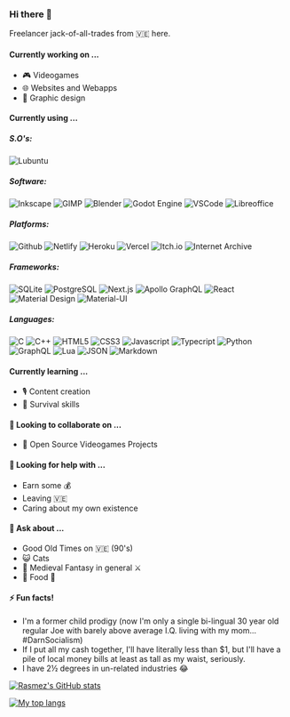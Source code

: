 ### Hi there 👋

Freelancer jack-of-all-trades from 🇻🇪 here.

#### Currently working on ...
- 🎮 Videogames
- 🌐 Websites and Webapps
- 🎨 Graphic design

#### Currently using ...

##### S.O's:

![Lubuntu](https://img.shields.io/badge/-Lubuntu-000?&logo=lubuntu)

##### Software:

![Inkscape](https://img.shields.io/badge/-Inkscape-000?&logo=inkscape)
![GIMP](https://img.shields.io/badge/-GIMP-000?&logo=gimp)
![Blender](https://img.shields.io/badge/-Blender-000?&logo=blender)
![Godot Engine](https://img.shields.io/badge/-Godot_Engine-000?&logo=godotengine)
![VSCode](https://img.shields.io/badge/-VisualStudioCode-000?&logo=visualstudiocode)
![Libreoffice](https://img.shields.io/badge/-Libreoffice-000?&logo=libreoffice)

##### Platforms:

![Github](https://img.shields.io/badge/-Github-000?&logo=github)
![Netlify](https://img.shields.io/badge/-Netlify-000?&logo=netlify)
![Heroku](https://img.shields.io/badge/-Heroku-000?&logo=heroku)
![Vercel](https://img.shields.io/badge/-Vercel-000?&logo=vercel)
![Itch.io](https://img.shields.io/badge/-Itch.io-000?&logo=itch.io)
![Internet Archive](https://img.shields.io/badge/-Internet_Archive-000?&logo=internetarchive)

##### Frameworks:

![SQLite](https://img.shields.io/badge/-SQLite-000?&logo=sqlite)
![PostgreSQL](https://img.shields.io/badge/-PostgreSQL-000?&logo=postgresql)
![Next.js](https://img.shields.io/badge/-Next.js-000?&logo=next.js)
![Apollo GraphQL](https://img.shields.io/badge/-Apollo_GraphQL-000?&logo=apollographql)
![React](https://img.shields.io/badge/-React-000?&logo=React)
![Material Design](https://img.shields.io/badge/-Material_Design-000?&logo=materialdesign)
![Material-UI](https://img.shields.io/badge/-Material_UI-000?&logo=materialui)


##### Languages:

![C](https://img.shields.io/badge/-C-000?&logo=c)
![C++](https://img.shields.io/badge/-C++-000?&logo=c%2B%2B)
![HTML5](https://img.shields.io/badge/-HTML5-000?&logo=html5)
![CSS3](https://img.shields.io/badge/-CSS3-000?&logo=css3)
![Javascript](https://img.shields.io/badge/-JavaScript-000?&logo=javascript)
![Typecript](https://img.shields.io/badge/-TypeScript-000?&logo=typescript)
![Python](https://img.shields.io/badge/-Python-000?&logo=python)
![GraphQL](https://img.shields.io/badge/-GraphQL-000?&logo=graphql)
![Lua](https://img.shields.io/badge/-Lua-000?&logo=lua)
![JSON](https://img.shields.io/badge/-JSON-000?&logo=json)
![Markdown](https://img.shields.io/badge/-Markdown-000?&logo=markdown)






#### Currently learning ...
- 🎙️ Content creation
- 🌱 Survival skills

#### 👯 Looking to collaborate on ...
- 👾 Open Source Videogames Projects

#### 🥺 Looking for help with ...
- Earn some 💰
- Leaving 🇻🇪
- Caring about my own existence

#### 💬 Ask about ...
- Good Old Times on 🇻🇪 (90's)
- 😺 Cats
- 🏰 Medieval Fantasy in general ⚔️
- 🍕 Food 🥧

#### ⚡ Fun facts!
- I'm a former child prodigy (now I'm only a single bi-lingual 30 year old regular Joe with barely above average I.Q. living with my mom... #DarnSocialism)
- If I put all my cash together, I'll have literally less than $1, but I'll have a pile of local money bills at least as tall as my waist, seriously.
- I have 2½ degrees in un-related industries 😂

[![Rasmez's GitHub stats](https://github-readme-stats.vercel.app/api?username=Rasmez&count_private=true&show_icons=true&theme=github_dark)](https://github.com/Rasmez/github-readme-stats)

[![My top langs](https://github-readme-stats.vercel.app/api/top-langs/?username=Rasmez&layout=compact&count_private=true&show_icons=true&theme=github_dark)](https://github.com/Rasmez/github-readme-stats)


<!--
**Rasmez/Rasmez** is a ✨ _special_ ✨ repository because its `README.md` (this file) appears on your GitHub profile.

Here are some ideas to get you started:

- 🔭 I’m currently working on ...
- 🌱 I’m currently learning ...
- 👯 I’m looking to collaborate on ...
- 🤔 I’m looking for help with ...
- 💬 Ask me about ...
- 📫 How to reach me: ...
- 😄 Pronouns: ...
- ⚡ Fun fact: ...
-->
